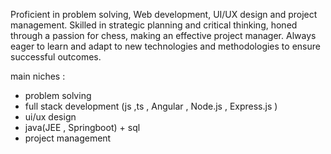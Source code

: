 Proficient in problem solving, Web development, UI/UX design and project management.
Skilled in strategic planning and critical thinking, honed through a passion for chess, making an effective project manager. 
Always eager to learn and adapt to new technologies and methodologies to ensure successful outcomes.

main niches : 
- problem solving
- full stack development (js ,ts , Angular , Node.js , Express.js )
- ui/ux design
- java(JEE , Springboot) + sql
- project management


